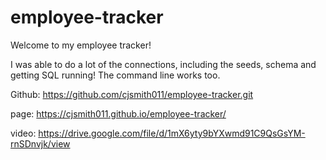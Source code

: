 # employee-tracker

Welcome to my employee tracker!

I was able to do a lot of the connections, including the seeds, schema and getting SQL running!  The command line works too.

Github: https://github.com/cjsmith011/employee-tracker.git

page: https://cjsmith011.github.io/employee-tracker/

video: 
https://drive.google.com/file/d/1mX6yty9bYXwmd91C9QsGsYM-rnSDnvjk/view
